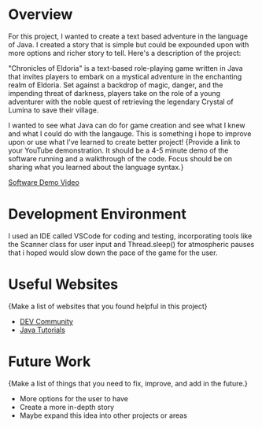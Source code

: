# Overview

For this project, I wanted to create a text based adventure in the language of Java. I created a story that is simple but could be expounded upon with more options and richer story to tell. Here's a description of the project:

"Chronicles of Eldoria" is a text-based role-playing game written in Java that invites players to embark on a mystical adventure in the enchanting realm of Eldoria. Set against a backdrop of magic, danger, and the impending threat of darkness, players take on the role of a young adventurer with the noble quest of retrieving the legendary Crystal of Lumina to save their village.

I wanted to see what Java can do for game creation and see what I knew and what I could do with the langauge. This is something i hope to improve upon or use what I've learned to create better project!
{Provide a link to your YouTube demonstration. It should be a 4-5 minute demo of the software running and a walkthrough of the code. Focus should be on sharing what you learned about the language syntax.}

[Software Demo Video](https://youtu.be/UJLS7rlrveU)

# Development Environment

I used an IDE called VSCode for coding and testing, incorporating tools like the Scanner class for user input and Thread.sleep() for atmospheric pauses that i hoped would slow down the pace of the game for the user.

# Useful Websites

{Make a list of websites that you found helpful in this project}

- [DEV Community](https://dev.to/2kabhishek/building-a-text-based-adventure-game-with-java-23jj)
- [Java Tutorials](tutorialspoint.com/java)

# Future Work

{Make a list of things that you need to fix, improve, and add in the future.}

- More options for the user to have
- Create a more in-depth story
- Maybe expand this idea into other projects or areas
